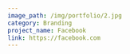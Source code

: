 ```yaml
---
image_path: /img/portfolio/2.jpg
category: Branding
project_name: Facebook
link: https://facebook.com
---
```


